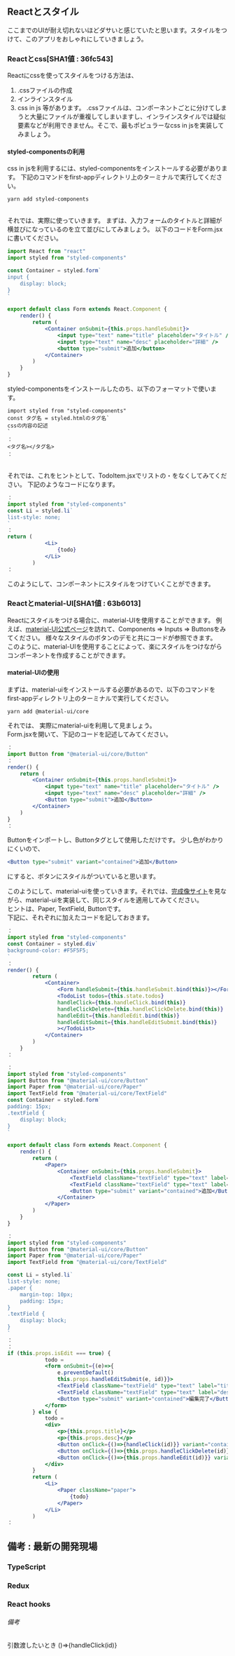 ## Reactとスタイル
ここまでのUIが耐え切れないほどダサいと感じていたと思います。スタイルをつけて、このアプリをおしゃれにしていきましょう。

### Reactとcss[SHA1値 : 36fc543]
Reactにcssを使ってスタイルをつける方法は、
1. .cssファイルの作成
1. インラインスタイル
1. css in js
等があります。
.cssファイルは、コンポーネントごとに分けてしまうと大量にファイルが重複してしまいますし、インラインスタイルでは疑似要素などが利用できません。そこで、最もポピュラーなcss in jsを実装してみましょう。


#### styled-componentsの利用
css in jsを利用するには、styled-componentsをインストールする必要があります。
下記のコマンドをfirst-appディレクトリ上のターミナルで実行してください。
```
yarn add styled-components
```
<br>
それでは、実際に使っていきます。
まずは、入力フォームのタイトルと詳細が横並びになっているのを立て並びにしてみましょう。
以下のコードをForm.jsxに書いてください。

```js:Form.jsx
import React from "react"
import styled from "styled-components"

const Container = styled.form`
input {
    display: block;
}
`

export default class Form extends React.Component {
    render() {
        return (
            <Container onSubmit={this.props.handleSubmit}>
                <input type="text" name="title" placeholder="タイトル" />
                <input type="text" name="desc" placeholder="詳細" />
                <button type="submit">追加</button>
            </Container>
        )
    }
}
```

styled-componentsをインストールしたのち、以下のフォーマットで使います。
```
import styled from "styled-components"
const タグ名 = styled.htmlのタグ名`
cssの内容の記述
`
：
<タグ名></タグ名>
：
```
<br>
それでは、これをヒントとして、TodoItem.jsxでリストの・をなくしてみてください。
下記のようなコードになります。

```js:TodoItem.jsx
：
import styled from "styled-components"
const Li = styled.li`
list-style: none;
`
：
return (
            <Li>
                {todo}
            </Li>
        )
：
```
このようにして、コンポーネントにスタイルをつけていくことができます。

### Reactとmaterial-UI[SHA1値 : 63b6013]
Reactにスタイルをつける場合に、material-UIを使用することができます。
例えば、[material-UI公式ページ](https://material-ui.com/)を訪れて、Components => Inputs => Buttonsをみてください。
様々なスタイルのボタンのデモと共にコードが参照できます。
<br>
このように、material-UIを使用することによって、楽にスタイルをつけながらコンポーネントを作成することができます。

#### material-UIの使用
まずは、material-uiをインストールする必要があるので、以下のコマンドをfirst-appディレクトリ上のターミナルで実行してください。
```
yarn add @material-ui/core
```
それでは、
実際にmaterial-uiを利用して見ましょう。
<br>
Form.jsxを開いて、下記のコードを記述してみてください。

```js:Form.jsx
：
import Button from "@material-ui/core/Button"
：
render() {
    return (
        <Container onSubmit={this.props.handleSubmit}>
            <input type="text" name="title" placeholder="タイトル" />
            <input type="text" name="desc" placeholder="詳細" />
            <Button type="submit">追加</Button>
        </Container>
    )
}
：
```
Buttonをインポートし、Buttonタグとして使用しただけです。
少し色がわかりにくいので、
```js:Form.jsx
<Button type="submit" variant="contained">追加</Button>
```
にすると、ボタンにスタイルがついていると思います。
<br>

このようにして、material-uiを使っていきます。それでは、[完成像サイト]()を見ながら、material-uiを実装して、同じスタイルを適用してみてください。
<br>
ヒントは、Paper, TextField, Buttonです。
<br>
下記に、それぞれに加えたコードを記しておきます。

```js:App.jsx
：
import styled from "styled-components"
const Container = styled.div`
background-color: #F5F5F5;
`
：
render() {
		return (
	  		<Container>
				<Form handleSubmit={this.handleSubmit.bind(this)}></Form>
				<TodoList todos={this.state.todos} 
				handleClick={this.handleClick.bind(this)}
				handleClickDelete={this.handleClickDelete.bind(this)}
				handleEdit={this.handleEdit.bind(this)}
				handleEditSubmit={this.handleEditSubmit.bind(this)}
				></TodoList>
	  		</Container>
		)
  	}
：
```

```js:Form.jsx
：
import styled from "styled-components"
import Button from "@material-ui/core/Button"
import Paper from "@material-ui/core/Paper"
import TextField from "@material-ui/core/TextField"
const Container = styled.form`
padding: 15px;
.textField {
    display: block;
}
`

export default class Form extends React.Component {
    render() {
        return (
            <Paper>
                <Container onSubmit={this.props.handleSubmit}>
                    <TextField className="textField" type="text" label="title" name="title" placeholder="タイトル" margin="normal" />
                    <TextField className="textField" type="text" label="desc" name="desc" placeholder="詳細" margin="normal" />
                    <Button type="submit" variant="contained">追加</Button>
                </Container>
            </Paper>
        )
    }
}
```

```js:TodoItem.jsx
：
import styled from "styled-components"
import Button from "@material-ui/core/Button"
import Paper from "@material-ui/core/Paper"
import TextField from "@material-ui/core/TextField"

const Li = styled.li`
list-style: none;
.paper {
    margin-top: 10px;
    padding: 15px;
}
.textField {
    display: block;
}
`
：
：
if (this.props.isEdit === true) {
            todo = 
            <form onSubmit={(e)=>{
                e.preventDefault()
                this.props.handleEditSubmit(e, id)}}>
                <TextField className="textField" type="text" label="title" name="title" placeholder={this.props.title} />
                <TextField className="textField" type="text" label="desc" name="desc" placeholder={this.props.desc} />
                <Button type="submit" variant="contained">編集完了</Button>
            </form>
        } else {
            todo = 
            <div>
                <p>{this.props.title}</p>
                <p>{this.props.desc}</p>
                <Button onClick={()=>{handleClick(id)}} variant="contained">{buttonText}</Button>
                <Button onClick={()=>{this.props.handleClickDelete(id)}} variant="contained">削除</Button>
                <Button onClick={()=>{this.props.handleEdit(id)}} variant="contained">編集</Button>
            </div>
        }
        return (
            <Li>
                <Paper className="paper">
                    {todo}
                </Paper>
            </Li>
        )
：
```


## 備考 : 最新の開発現場
### TypeScript
### Redux
### React hooks



###### 備考
引数渡したいとき
()=>{handleClick(id)}




